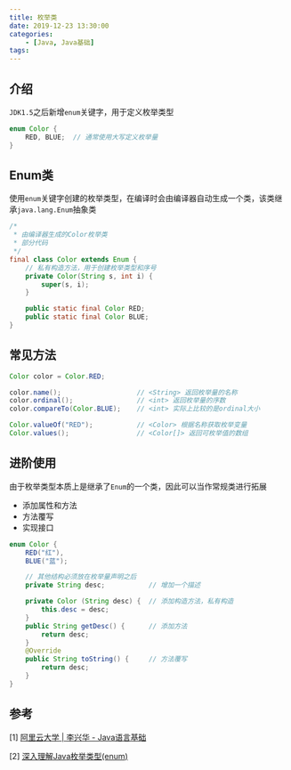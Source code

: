```yaml
---
title: 枚举类
date: 2019-12-23 13:30:00
categories: 
    - [Java, Java基础]
tags:
---
```

## 介绍
`JDK1.5`之后新增`enum`关键字，用于定义枚举类型

```java
enum Color {
    RED, BLUE;  // 通常使用大写定义枚举量
}
```

## Enum类
使用`enum`关键字创建的枚举类型，在编译时会由编译器自动生成一个类，该类继承`java.lang.Enum`抽象类

```java
/*
 * 由编译器生成的Color枚举类
 * 部分代码
 */
final class Color extends Enum {
    // 私有构造方法，用于创建枚举类型和序号
    private Color(String s, int i) {
        super(s, i);
    }

    public static final Color RED;
    public static final Color BLUE;
}

```

## 常见方法
```java
Color color = Color.RED;

color.name();                   // <String> 返回枚举量的名称
color.ordinal();                // <int> 返回枚举量的序数
color.compareTo(Color.BLUE);    // <int> 实际上比较的是ordinal大小

Color.valueOf("RED");           // <Color> 根据名称获取枚举变量
Color.values();                 // <Color[]> 返回可枚举值的数组
```

## 进阶使用
由于枚举类型本质上是继承了`Enum`的一个类，因此可以当作常规类进行拓展
- 添加属性和方法
- 方法覆写
- 实现接口

```java
enum Color {
    RED("红"), 
    BLUE("蓝");

    // 其他结构必须放在枚举量声明之后
    private String desc;           // 增加一个描述

    private Color (String desc) {  // 添加构造方法，私有构造
        this.desc = desc;
    }
    public String getDesc() {      // 添加方法
        return desc;
    }
    @Override
    public String toString() {     // 方法覆写
        return desc;
    }
}
```

## 参考
[1] [阿里云大学 | 李兴华 - Java语言基础](https://edu.aliyun.com/roadmap/java?spm=5176.13345299.1392477.3.63ddf153q7QkVf)

[2] [深入理解Java枚举类型(enum)](https://www.cnblogs.com/alter888/p/9163612.html)